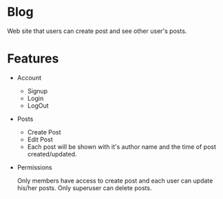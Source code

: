 # Blog
Web site that users can create post and see other user's posts.

# Features
* Account
  * Signup
  * Login
  * LogOut

* Posts
  * Create Post
  * Edit Post
  * Each post will be shown with it's author name and the time of post created/updated.

* Permissions
  
  Only members have access to create post and each user can update his/her posts.
  Only superuser can delete posts.

